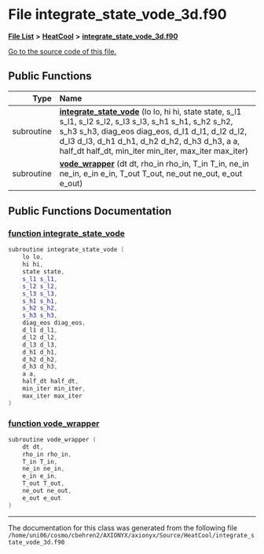 
# File integrate\_state\_vode\_3d.f90


[**File List**](files.md) **>** [**HeatCool**](dir_8c890215953ac09098af8cb94c8b9fc0.md) **>** [**integrate\_state\_vode\_3d.f90**](integrate__state__vode__3d_8f90.md)

[Go to the source code of this file.](integrate__state__vode__3d_8f90_source.md)


















## Public Functions

| Type | Name |
| ---: | :--- |
|  subroutine | [**integrate\_state\_vode**](integrate__state__vode__3d_8f90.md#function-integrate-state-vode) (lo lo, hi hi, state state, s\_l1 s\_l1, s\_l2 s\_l2, s\_l3 s\_l3, s\_h1 s\_h1, s\_h2 s\_h2, s\_h3 s\_h3, diag\_eos diag\_eos, d\_l1 d\_l1, d\_l2 d\_l2, d\_l3 d\_l3, d\_h1 d\_h1, d\_h2 d\_h2, d\_h3 d\_h3, a a, half\_dt half\_dt, min\_iter min\_iter, max\_iter max\_iter) <br> |
|  subroutine | [**vode\_wrapper**](integrate__state__vode__3d_8f90.md#function-vode-wrapper) (dt dt, rho\_in rho\_in, T\_in T\_in, ne\_in ne\_in, e\_in e\_in, T\_out T\_out, ne\_out ne\_out, e\_out e\_out) <br> |








## Public Functions Documentation


### <a href="#function-integrate-state-vode" id="function-integrate-state-vode">function integrate\_state\_vode </a>


```cpp
subroutine integrate_state_vode (
    lo lo,
    hi hi,
    state state,
    s_l1 s_l1,
    s_l2 s_l2,
    s_l3 s_l3,
    s_h1 s_h1,
    s_h2 s_h2,
    s_h3 s_h3,
    diag_eos diag_eos,
    d_l1 d_l1,
    d_l2 d_l2,
    d_l3 d_l3,
    d_h1 d_h1,
    d_h2 d_h2,
    d_h3 d_h3,
    a a,
    half_dt half_dt,
    min_iter min_iter,
    max_iter max_iter
) 
```



### <a href="#function-vode-wrapper" id="function-vode-wrapper">function vode\_wrapper </a>


```cpp
subroutine vode_wrapper (
    dt dt,
    rho_in rho_in,
    T_in T_in,
    ne_in ne_in,
    e_in e_in,
    T_out T_out,
    ne_out ne_out,
    e_out e_out
) 
```



------------------------------
The documentation for this class was generated from the following file `/home/uni06/cosmo/cbehren2/AXIONYX/axionyx/Source/HeatCool/integrate_state_vode_3d.f90`